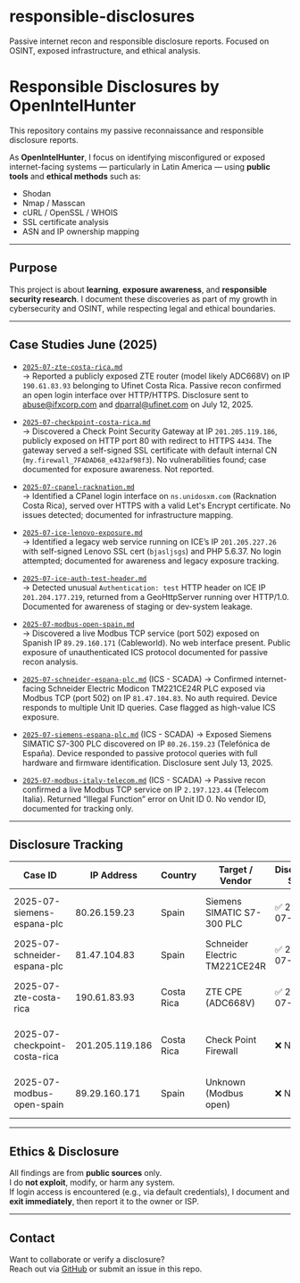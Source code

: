 # responsible-disclosures
Passive internet recon and responsible disclosure reports. Focused on OSINT, exposed infrastructure, and ethical analysis.

# Responsible Disclosures by OpenIntelHunter

This repository contains my passive reconnaissance and responsible disclosure reports.

As **OpenIntelHunter**, I focus on identifying misconfigured or exposed internet-facing systems — particularly in Latin America — using **public tools** and **ethical methods** such as:

- Shodan
- Nmap / Masscan
- cURL / OpenSSL / WHOIS
- SSL certificate analysis
- ASN and IP ownership mapping

---

## Purpose

This project is about **learning**, **exposure awareness**, and **responsible security research**. I document these discoveries as part of my growth in cybersecurity and OSINT, while respecting legal and ethical boundaries.

---
## Case Studies June (2025)

- [`2025-07-zte-costa-rica.md`](2025-07-zte-costa-rica.md)  
  → Reported a publicly exposed ZTE router (model likely ADC668V) on IP `190.61.83.93` belonging to Ufinet Costa Rica. Passive recon confirmed an open login interface over HTTP/HTTPS. Disclosure sent to abuse@ifxcorp.com and dparral@ufinet.com on July 12, 2025.

- [`2025-07-checkpoint-costa-rica.md`](2025-07-checkpoint-costa-rica.md)  
  → Discovered a Check Point Security Gateway at IP `201.205.119.186`, publicly exposed on HTTP port 80 with redirect to HTTPS `4434`. The gateway served a self-signed SSL certificate with default internal CN (`my.firewall_7FADAD68_e432af98f3`). No vulnerabilities found; case documented for exposure awareness. Not reported.

- [`2025-07-cpanel-racknation.md`](2025-07-cpanel-racknation.md)  
  → Identified a CPanel login interface on `ns.unidosxm.com` (Racknation Costa Rica), served over HTTPS with a valid Let's Encrypt certificate. No issues detected; documented for infrastructure mapping.

- [`2025-07-ice-lenovo-exposure.md`](2025-07-ice-lenovo-exposure.md)  
  → Identified a legacy web service running on ICE’s IP `201.205.227.26` with self-signed Lenovo SSL cert (`bjasljsgs`) and PHP 5.6.37. No login attempted; documented for awareness and legacy exposure tracking.

- [`2025-07-ice-auth-test-header.md`](2025-07-ice-auth-test-header.md)  
  → Detected unusual `Authentication: test` HTTP header on ICE IP `201.204.177.219`, returned from a GeoHttpServer running over HTTP/1.0. Documented for awareness of staging or dev-system leakage.

- [`2025-07-modbus-open-spain.md`](2025-07-modbus-open-spain.md)  
  → Discovered a live Modbus TCP service (port 502) exposed on Spanish IP `89.29.160.171` (Cableworld). No web interface present. Public exposure of unauthenticated ICS protocol documented for passive recon analysis.

- [`2025-07-schneider-espana-plc.md`](2025-07-schneider-espana-plc.md) (ICS - SCADA)
  → Confirmed internet-facing Schneider Electric Modicon TM221CE24R PLC exposed via Modbus TCP (port 502) on IP `81.47.104.83`. No auth required. Device responds to multiple Unit ID queries. Case flagged as high-value ICS exposure.

- [`2025-07-siemens-espana-plc.md`](2025-07-siemens-espana-plc.md)  (ICS - SCADA)
  → Exposed Siemens SIMATIC S7-300 PLC discovered on IP `80.26.159.23` (Telefónica de España). Device responded to passive protocol queries with full hardware and firmware identification. Disclosure sent July 13, 2025.

- [`2025-07-modbus-italy-telecom.md`](2025-07-modbus-italy-telecom.md) (ICS - SCADA)
  → Passive recon confirmed a live Modbus TCP service on IP `2.197.123.44` (Telecom Italia). Returned “Illegal Function” error on Unit ID 0. No vendor ID, documented for tracking only.



---
## Disclosure Tracking

| Case ID                         | IP Address       | Country    | Target / Vendor             | Disclosure Sent | Status             | Notes                                      |
|----------------------------------|------------------|------------|------------------------------|------------------|---------------------|---------------------------------------------|
| 2025-07-siemens-espana-plc       | 80.26.159.23     | Spain      | Siemens SIMATIC S7-300 PLC   | ✅ 2025-07-13     | ⏳ Awaiting reply   | Publicly accessible industrial PLC (S7)     |
| 2025-07-schneider-espana-plc     | 81.47.104.83     | Spain      | Schneider Electric TM221CE24R| ✅ 2025-07-13     | ⏳ Awaiting reply   | Modbus TCP on real PLC, no auth             |
| 2025-07-zte-costa-rica           | 190.61.83.93     | Costa Rica | ZTE CPE (ADC668V)            | ✅ 2025-07-12     | 📭 Bounced / No reply | IFX/UFInet Costa Rica, default creds found  |
| 2025-07-checkpoint-costa-rica    | 201.205.119.186  | Costa Rica | Check Point Firewall          | ❌ Not sent      | 📝 Documented only  | No clear vulnerability, logged for research |
| 2025-07-modbus-open-spain        | 89.29.160.171    | Spain      | Unknown (Modbus open)         | ❌ Not sent      | 📝 Documented only  | Passive exposure, unknown operator          |

---

## Ethics & Disclosure

All findings are from **public sources** only.  
I do **not exploit**, modify, or harm any system.  
If login access is encountered (e.g., via default credentials), I document and **exit immediately**, then report it to the owner or ISP.

---

## Contact

Want to collaborate or verify a disclosure?  
Reach out via [GitHub](https://github.com/OpenIntelHunter) or submit an issue in this repo.

